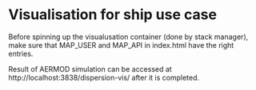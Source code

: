 # Visualisation for ship use case

Before spinning up the visualusation container (done by stack manager), make sure that MAP_USER and MAP_API in index.html have the right entries.

Result of AERMOD simulation can be accessed at http://localhost:3838/dispersion-vis/ after it is completed.